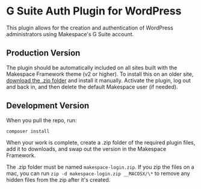 # G Suite Auth Plugin for WordPress

This plugin allows for the creation and authentication of WordPress administrators using Makespace's G Suite account.

## Production Version

The plugin should be automatically included on all sites built with the Makespace Framework theme (v2 or higher). To install this on an older site, [download the .zip folder](https://bitbucket.org/makespaceweb/g-suite-auth-plugin/downloads/) and install it manually. Activate the plugin, log out and back in, and then delete the default Makespace user (if needed).

## Development Version

When you pull the repo, run:

```bash
composer install
```

When your work is complete, create a .zip folder of the required plugin files, add it to downloads, and swap out the version in the Makespace Framework.

The .zip folder must be named `makespace-login.zip`. If you zip the files on a mac, you can run `zip -d makespace-login.zip __MACOSX/\*` to remove any hidden files from the zip after it's created.
